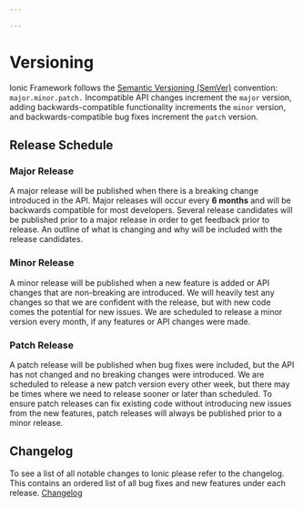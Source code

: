 ```yaml
---

---
```


# Versioning

<!-- TOC goes here -->

<p class="intro" markdown="1">
Ionic Framework follows the <a href="https://semver.org/" target="_blank">Semantic Versioning (SemVer)</a> convention: <code>major.minor.patch.</code> Incompatible API changes increment the <code>major</code> version, adding backwards-compatible functionality increments the <code>minor</code> version, and backwards-compatible bug fixes increment the <code>patch</code> version.
</p>

## Release Schedule

### Major Release

A major release will be published when there is a breaking change introduced in the API. Major releases will occur every **6 months** and will be backwards compatible for most developers. Several release candidates will be published prior to a major release in order to get feedback prior to release. An outline of what is changing and why will be included with the release candidates.

### Minor Release

A minor release will be published when a new feature is added or API changes that are non-breaking are introduced. We will heavily test any changes so that we are confident with the release, but with new code comes the potential for new issues. We are scheduled to release a minor version every month, if any features or API changes were made.

### Patch Release

A patch release will be published when bug fixes were included, but the API has not changed and no breaking changes were introduced. We are scheduled to release a new patch version every other week, but there may be times where we need to release sooner or later than scheduled. To ensure patch releases can fix existing code without introducing new issues from the new features, patch releases will always be published prior to a minor release.

## Changelog

To see a list of all notable changes to Ionic please refer to the changelog. This contains an ordered
list of all bug fixes and new features under each release.
<a href="https://github.com/ionic-team/ionic/blob/master/CHANGELOG.md" target="_blank">Changelog</a>

